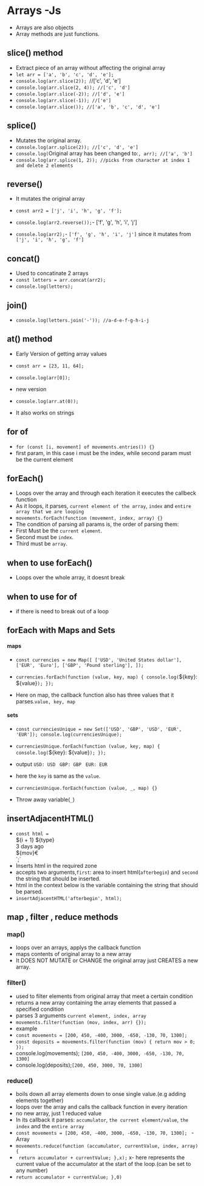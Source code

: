 # Arrays -Js

- Arrays are also objects
- Array methods are just functions.

## slice() method

- Extract piece of an array without affecting the original array
- `let arr = ['a', 'b', 'c', 'd', 'e'];`
- `console.log(arr.slice(2)); `//['c', 'd', 'e']
- `console.log(arr.slice(2, 4)); //['c', 'd']`
- `console.log(arr.slice(-2)); //['d', 'e']`
- `console.log(arr.slice(-1)); //['e']`
- `console.log(arr.slice()); //['a', 'b', 'c', 'd', 'e']`

## splice()

- Mutates the original array.
- `console.log(arr.splice(2)); //['c', 'd', 'e']`
- `console.log(`Original array has been changed to:`, arr); //['a', 'b']`
- `console.log(arr.splice(1, 2)); //picks from character at index 1 and delete 2 elements`

## reverse()

- It mutates the original array

- `const arr2 = ['j', 'i', 'h', 'g', 'f'];`
- `console.log(arr2.reverse());`- ['f', 'g', 'h', 'i', 'j']
- `console.log(arr2);`- `['f', 'g', 'h', 'i', 'j']` since it mutates from `['j', 'i', 'h', 'g', 'f']`

## concat()

- Used to concatinate 2 arrays
- `const letters = arr.concat(arr2);`
- `console.log(letters);`

## join()

- `console.log(letters.join('-')); //a-d-e-f-g-h-i-j`

## at() method

- Early Version of getting array values
- `const arr = [23, 11, 64];`
- `console.log(arr[0]);`

- new version
- `console.log(arr.at(0));`
- It also works on strings

## for of

- `for (const [i, movement] of movements.entries()) {}`
- first param, in this case i must be the index, while second param must be the current element

## forEach()

- Loops over the array and through each iteration it executes the callbeck function
- As it loops, it parses, `current element of the array`, `index` and `entire array that we are looping`
- `movements.forEach(function (movement, index, array) {}`
- The condition of parsing all params is, the order of parsing them:
- First Must be the `current element`.
- Second must be `index`.
- Third must be `array`.

## when to use forEach()

- Loops over the whole array, it doesnt break

## when to use for of

- if there is need to break out of a loop

## forEach with Maps and Sets

#### maps

- `const currencies = new Map([ ['USD', 'United States dollar'], ['EUR', 'Euro'], ['GBP', 'Pound sterling'], ]);`

- `currencies.forEach(function (value, key, map) { console.log(`${key}: ${value}`); });`

- Here on map, the callback function also has three values that it parses.`value, key, map`

#### sets

- `const currenciesUnique = new Set(['USD', 'GBP', 'USD', 'EUR', 'EUR']); console.log(currenciesUnique);`

- `currenciesUnique.forEach(function (value, key, map) { console.log(`${key}: ${value}`); });`

- output
  `USD: USD`
  ` GBP: GBP`
  ` EUR: EUR`
- here the `key` is same as the `value`.
- `currenciesUnique.forEach(function (value, _, map) {}`
- Throw away variable(`_`)

## insertAdjacentHTML()

- `const html = `<div class="movements__row">
    <div class="movements__type movements__type--${type}">${i + 1} ${type}</div>
    <div class="movements__date">3 days ago</div>
    <div class="movements__value">${mov}€</div>
  </div>`;`
- Inserts html in the required zone
- accepts two arguments,`first`: area to insert html(`afterbegin`) and `second` the string that should be inserted.
- html in the context below is the variable containing the string that should be parsed.
- `insertAdjacentHTML('afterbegin', html);`

## map , filter , reduce methods

### map()

- loops over an arrays, applys the callback function
- maps contents of original array to a new array
- It DOES NOT MUTATE or CHANGE the original array just CREATES a new array.

### filter()

- used to filter elements from original array that meet a certain condition
- returns a new array containing the array elements that passed a specified condition
- parses 3 arguments `current element, index, array`
- `movements.filter(function (mov, index, arr) {});`
- example
- `const movements = [200, 450, -400, 3000, -650, -130, 70, 1300];`
- `const deposits = movements.filter(function (mov) { return mov > 0; });`
- console.log(movements); `[200, 450, -400, 3000, -650, -130, 70, 1300]`
- console.log(deposits);`[200, 450, 3000, 70, 1300]`

### reduce()

- boils down all array elements down to onse single value.(e.g adding elements together)
- loops over the array and calls the callback function in every iteration
- no new array, just 1 reduced value
- In its callback it parses: `accumulator`, `the current element/value`, `the index` and the `entire array`
- `const movements = [200, 450, -400, 3000, -650, -130, 70, 1300]; ` - Array
- `movements.reduce(function (accumulator, currentValue, index, array) {`
- ` return accumulator + currentValue; },x);` x- here represents the current value of the accumulator at the start of the loop.(can be set to any number)
- `return accumulator + currentValue; },0)`
